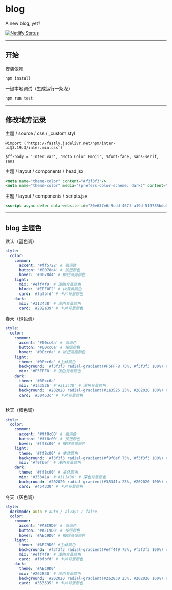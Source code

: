 # blog

A new blog, yet?

[![Netlify Status](https://api.netlify.com/api/v1/badges/e82e01eb-23dd-49f3-8db3-f6b33f4e6c30/deploy-status)](https://app.netlify.com/sites/clinquant-baklava-b59292/deploys)

---

## 开始

安装依赖

```
npm install
```

一键本地调试（生成运行一条龙）

```
npm run test
```

---

## 修改地方记录

主题 / source / css / _custom.styl

```styl
@import ('https://fastly.jsdelivr.net/npm/inter-ui@3.19.3/inter.min.css')

$ff-body = 'Inter var', 'Noto Color Emoji', $font-face, sans-serif, sans
```

主题 / layout / components / head.jsx

```jsx
<meta name="theme-color" content="#f3f3f3"/>
<meta name="theme-color" media="(prefers-color-scheme: dark)" content="#202020" />
```

主题 / layout / components / scripts.jsx

```jsx
<script async defer data-website-id="80e637e6-9cdd-4675-a19d-519785bdb3a8" src="https://umami.nekoq.eu.org/script.js" data-do-not-track="true" data-domains="taranakineko.pages.dev,nekoq.eu.org"></script>
```

---
## blog 主题色

默认（蓝色调）

```yaml
style:
  color:
    common:
      accent: '#ff5722' # 强调色
      button: '#0078d4' # 按钮颜色
      hover: '#0078d4' # 按钮高亮颜色
    light:
      mix: '#eff4f9' # 浅色背景颜色
      block: '#EEF0F2' # 块背景颜色
      card: '#fafbfd' # 卡片背景颜色
    dark:
      mix: '#313438' # 深色背景颜色
      card: '#282a39' # 卡片背景颜色
```

春天（绿色调）

```yaml
style:
  color:
    common:
      accent: '#00cc6a' # 强调色
      button: '#00cc6a' # 按钮颜色
      hover: '#00cc6a' # 按钮高亮颜色
    light:
      theme: '#00cc6a' #主体颜色
      background: '#f3f3f3 radial-gradient(#F5FFF8 75%, #f3f3f3 100%) no-repeat fixed' # 背景颜色
      mix: '#F5FFF8' # 浅色背景颜色
    dark:
      theme: '#00cc6a'
      mix: '#1a3526' #'#313438' # 深色背景颜色
      background: '#202020 radial-gradient(#1a3526 25%, #202020 100%) no-repeat fixed' # 背景颜色
      card: '#30453c' # 卡片背景颜色



```

秋天（橙色调）

```yaml
style:
  color:
    common:
      accent: '#ff8c00' # 强调色
      button: '#ff8c00' # 按钮颜色
      hover: '#ff8c00' # 按钮高亮颜色
    light:
      theme: '#ff8c00' # 主体颜色
      background: '#f3f3f3 radial-gradient(#f9f6ef 75%, #f3f3f3 100%) no-repeat fixed' # 网页背景颜色
      mix: '#f9f6ef' # 浅色背景颜色
    dark:
      theme: '#ff8c00' # 主体颜色
      mix: '#35341a' #'#313438' # 深色背景颜色
      background: '#202020 radial-gradient(#35341a 25%, #202020 100%) no-repeat fixed' # 网页背景颜色
      card: '#454330' # 卡片背景颜色
```

冬天（灰色调）

```yaml
style:
  darkmode: auto # auto / always / false
  color:
    common:
      accent: '#AEC9D0' # 强调色
      button: '#AEC9D0' # 按钮颜色
      hover: '#AEC9D0' # 按钮高亮颜色
    light:
      theme: '#AEC9D0' #主体颜色
      background: '#f3f3f3 radial-gradient(#eff4f9 75%, #f3f3f3 100%) no-repeat fixed' # 背景颜色
      mix: '#eff4f9' # 浅色背景颜色
      card: '#fbfbfd' # 卡片背景颜色
    dark:
      theme: '#AEC9D0'
      mix: '#262830' # 深色背景颜色
      background: '#202020 radial-gradient(#262830 25%, #202020 100%) no-repeat fixed' # 背景颜色
      card: '#353535' # 卡片背景颜色
```